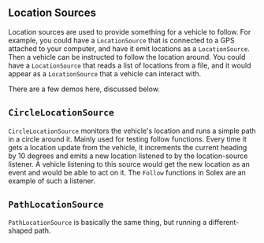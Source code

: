## Location Sources

Location sources are used to provide something for a vehicle to follow. For example, you could have a `LocationSource` that is connected to a GPS attached to your computer, and have it emit locations as a `LocationSource`. Then a vehicle can be instructed to follow the location around. You could have a `LocationSource` that reads a list of locations from a file, and it would appear as a `LocationSource` that a vehicle can interact with. 

There are a few demos here, discussed below.

## `CircleLocationSource`

`CircleLocationSource` monitors the vehicle's location and runs a simple path in a circle around it. Mainly used for testing follow functions. Every time it gets a location update from the vehicle, it increments the current heading by 10 degrees and emits a new location listened to by the location-source listener. A vehicle listening to this source would get the new location as an event and would be able to act on it. The `Follow` functions in Solex are an example of such a listener.

## `PathLocationSource`

`PathLocationSource` is basically the same thing, but running a different-shaped path.


